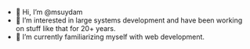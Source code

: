 - 👋 Hi, I’m @msuydam
- 👀 I’m interested in large systems development and have been working on stuff like that for 20+ years.
- 🌱 I’m currently familiarizing myself with web development.

<!---
- 💞️ I’m not looking to collaborate right now.
- 📫 How to reach me ...

msuydam/msuydam is a ✨ special ✨ repository because its `README.md` (this file) appears on your GitHub profile.
You can click the Preview link to take a look at your changes.
--->
